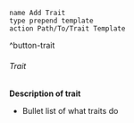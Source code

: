 ```button
name Add Trait
type prepend template
action Path/To/Trait Template
```
^button-trait

###### Trait
**Description of trait**

- Bullet list of what traits do